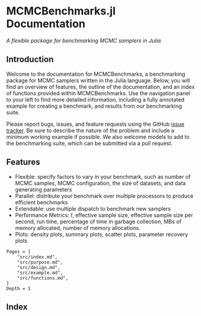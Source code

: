 # MCMCBenchmarks.jl Documentation

*A flexible package for benchmarking MCMC samplers in Julia.*

## Introduction

Welcome to the documentation for MCMCBenchmarks, a benchmarking package for MCMC samplers written in the Julia language. Below, you will find an overview of features, the outline of the documentation, and an index of functions provided within MCMCBenchmarks. Use the navigation panel to your left to find more detailed information, including a fully annotated example for creating a benchmark, and results from our benchmarking suite.

Please report bugs, issues, and feature requests using the GitHub [issue tracker](https://github.com/StatisticalRethinkingJulia/MCMCBenchmarks.jl/issues). Be sure to describe the nature of the problem and include a minimum working example if possible. We also welcome models to add to the benchmarking suite, which can be submitted via a pull request.

## Features

* Flexible: specify factors to vary in your benchmark, such as number of MCMC samples, MCMC configuration, the size of datasets, and data generating parameters
* Parallel: distribute your benchmark over multiple processors to produce efficient benchmarks
* Extendable: use multiple dispatch to benchmark new samplers
* Performance Metrics: r̂, effective sample size, effective sample size per second, run time, percentage of time in garbage collection, MBs of memory allocated, number of memory allocations.
* Plots: density plots, summary plots, scatter plots, parameter recovery plots

```@contents
Pages = [
    "src/index.md",
    "src/purpose.md",
    "src/design.md",
    "src/example.md",
    "src/functions.md",
]
Depth = 1
```

## Index
```@index
```
